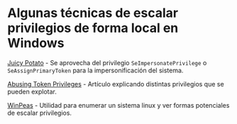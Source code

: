 # Algunas técnicas de escalar privilegios de forma local en Windows

[Juicy Potato](https://github.com/ohpe/juicy-potato) - Se aprovecha del privilegio `SeImpersonatePrivilege` o `SeAssignPrimaryToken` para la impersonificación del sistema.

[Abusing Token Privileges](https://foxglovesecurity.com/2017/08/25/abusing-token-privileges-for-windows-local-privilege-escalation/) - Artículo explicando distintas privilegios que se pueden explotar.

[WinPeas](https://github.com/carlospolop/PEASS-ng/tree/master/winPEAS) - Utilidad para enumerar un sistema linux y ver formas potenciales de escalar privilegios.

